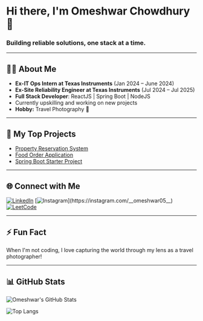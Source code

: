 # Hi there, I'm Omeshwar Chowdhury 👋

### Building reliable solutions, one stack at a time.

---

## 👨‍💻 About Me

- **Ex-IT Ops Intern at Texas Instruments** (Jan 2024 – June 2024)
- **Ex-Site Reliability Engineer at Texas Instruments** (Jul 2024 – Jul 2025)
- **Full Stack Developer**: ReactJS | Spring Boot | NodeJS
- Currently upskilling and working on new projects
- **Hobby:** Travel Photography 📸

---

## 🚀 My Top Projects

- [Property Reservation System](https://github.com/omeshwar08/property-reservation-system)
- [Food Order Application](https://github.com/omeshwar08/food-order-application)
- [Spring Boot Starter Project](https://github.com/omeshwar08/springboot1)

---

## 🌐 Connect with Me

[![LinkedIn](https://img.shields.io/badge/-LinkedIn-blue?logo=linkedin&logoColor=white&link=https://www.linkedin.com/in/omeshwarchowdhury2025/)](https://www.linkedin.com/in/omeshwarchowdhury2025/)
[![Instagram](https://img.shields.io/badge/-Instagram-E4405F?logo=instagram&logoColor=white&link=https://instagram.com/__omeshwar05__)](https://instagram.com/__omeshwar05__)
[![LeetCode](https://img.shields.io/badge/-LeetCode-FFA116?logo=leetcode&logoColor=white&link=https://leetcode.com/u/cp_guy/)](https://leetcode.com/u/cp_guy/)

---

## ⚡ Fun Fact

When I'm not coding, I love capturing the world through my lens as a travel photographer!

---

## 📊 GitHub Stats

![Omeshwar's GitHub Stats](https://github-readme-stats.vercel.app/api?username=omeshwar08&show_icons=true&theme=radical)

![Top Langs](https://github-readme-stats.vercel.app/api/top-langs/?username=omeshwar08&layout=compact&theme=radical)
